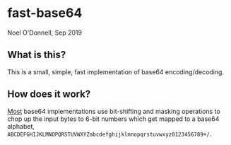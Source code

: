 # fast-base64

Noel O'Donnell, Sep 2019


## What is this?

This is a small, simple, fast implementation of base64 encoding/decoding.

## How does it work?

[Most](https://github.com/search?l=C&q=base64&type=Repositories) base64 implementations use bit-shifting and masking operations to chop up the input bytes to 6-bit numbers which get mapped to a base64 alphabet,  `ABCDEFGHIJKLMNOPQRSTUVWXYZabcdefghijklmnopqrstuvwxyz0123456789+/`.
